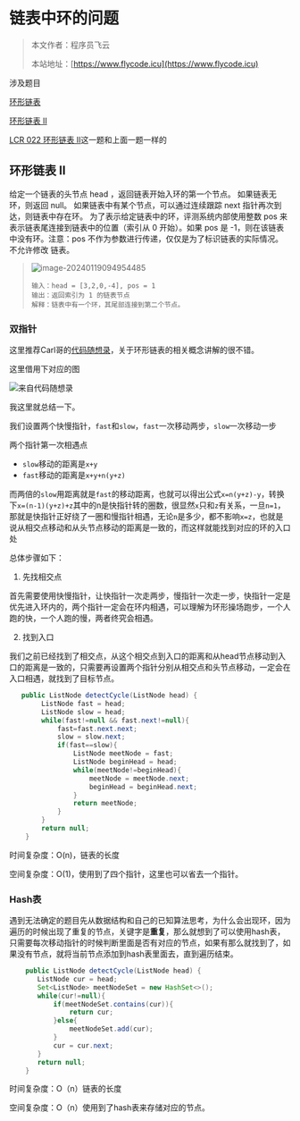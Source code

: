 # 链表中环的问题
> 本文作者：程序员飞云
>
> 本站地址：[https://www.flycode.icu](https://www.flycode.icu)

涉及题目

[环形链表](https://leetcode.cn/problems/linked-list-cycle/description/)

[环形链表 II](https://leetcode.cn/problems/linked-list-cycle-ii/description/)

[LCR 022 环形链表 Ⅱ](https://leetcode.cn/problems/c32eOV/)这一题和上面一题一样的



## 环形链表 Ⅱ

给定一个链表的头节点  head ，返回链表开始入环的第一个节点。 如果链表无环，则返回 null。
如果链表中有某个节点，可以通过连续跟踪 next 指针再次到达，则链表中存在环。 为了表示给定链表中的环，评测系统内部使用整数 pos 来表示链表尾连接到链表中的位置（索引从 0 开始）。如果 pos 是 -1，则在该链表中没有环。注意：pos 不作为参数进行传递，仅仅是为了标识链表的实际情况。
不允许修改 链表。

> ![image-20240119094954485](http://cdn.flycode.icu/codeCenterImg/202401190950588.png)
>
> ```
> 输入：head = [3,2,0,-4], pos = 1
> 输出：返回索引为 1 的链表节点
> 解释：链表中有一个环，其尾部连接到第二个节点。
> ```



### 双指针

这里推荐Carl哥的[代码随想录](https://programmercarl.com/0142.%E7%8E%AF%E5%BD%A2%E9%93%BE%E8%A1%A8II.html#%E7%AE%97%E6%B3%95%E5%85%AC%E5%BC%80%E8%AF%BE)，关于环形链表的相关概念讲解的很不错。

这里借用下对应的图

![来自代码随想录](https://code-thinking-1253855093.file.myqcloud.com/pics/20210318165123581.png)

我这里就总结一下。

我们设置两个快慢指针，`fast`和`slow`，`fast`一次移动两步，`slow`一次移动一步

两个指针第一次相遇点

- `slow`移动的距离是`x+y`
- `fast`移动的距离是`x+y+n(y+z)`

而两倍的`slow`用距离就是`fast`的移动距离，也就可以得出公式`x=n(y+z)-y`，转换下`x=(n-1)(y+z)+z`其中的n是快指针转的圈数，很显然`x`只和`z`有关系，一旦`n=1`，那就是快指针正好绕了一圈和慢指针相遇，无论`n`是多少，都不影响`x=z`，也就是说从相交点移动和从头节点移动的距离是一致的，而这样就能找到对应的环的入口处



总体步骤如下：

1. 先找相交点

首先需要使用快慢指针，让快指针一次走两步，慢指针一次走一步，快指针一定是优先进入环内的，两个指针一定会在环内相遇，可以理解为环形操场跑步，一个人跑的快，一个人跑的慢，两者终究会相遇。

2. 找到入口

我们之前已经找到了相交点，从这个相交点到入口的距离和从head节点移动到入口的距离是一致的，只需要再设置两个指针分别从相交点和头节点移动，一定会在入口相遇，就找到了目标节点。



```java
   public ListNode detectCycle(ListNode head) {
        ListNode fast = head;
        ListNode slow = head;
        while(fast!=null && fast.next!=null){
            fast=fast.next.next;
            slow = slow.next;
            if(fast==slow){
                ListNode meetNode = fast;
                ListNode beginHead = head;
                while(meetNode!=beginHead){
                    meetNode = meetNode.next;
                    beginHead = beginHead.next;
                }
                return meetNode;
            }
        }
        return null;
    }
```

时间复杂度：O(n)，链表的长度

空间复杂度：O(1)，使用到了四个指针，这里也可以省去一个指针。



### Hash表

遇到无法确定的题目先从数据结构和自己的已知算法思考，为什么会出现环，因为遍历的时候出现了重复的节点，关键字是**重复**，那么就想到了可以使用hash表，只需要每次移动指针的时候判断里面是否有对应的节点，如果有那么就找到了，如果没有节点，就将当前节点添加到hash表里面去，直到遍历结束。

```java
    public ListNode detectCycle(ListNode head) {
       ListNode cur = head;
       Set<ListNode> meetNodeSet = new HashSet<>();
       while(cur!=null){
           if(meetNodeSet.contains(cur)){
               return cur;
           }else{
               meetNodeSet.add(cur);
           }
           cur = cur.next;
       } 
       return null;
    }
```

时间复杂度：O（n）链表的长度

空间复杂度：O（n）使用到了hash表来存储对应的节点。

